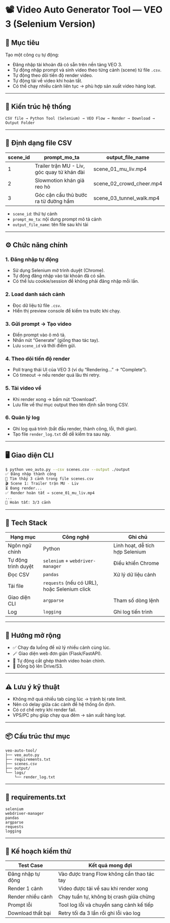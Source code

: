 # 📽️ Video Auto Generator Tool — VEO 3 (Selenium Version)

## 🧭 Mục tiêu
Tạo một công cụ tự động:
- Đăng nhập tài khoản đã có sẵn trên nền tảng VEO 3.
- Tự động nhập prompt và sinh video theo từng cảnh (scene) từ file `.csv`.
- Tự động theo dõi tiến độ render video.
- Tự động tải về video khi hoàn tất.
- Có thể chạy nhiều cảnh liên tục → phù hợp sản xuất video hàng loạt.

---

## 🧠 Kiến trúc hệ thống

```
CSV file → Python Tool (Selenium) → VEO Flow → Render → Download → Output Folder
```

---

## 📝 Định dạng file CSV

| scene_id | prompt_mo_ta                                | output_file_name          |
|----------|----------------------------------------------|---------------------------|
| 1        | Trailer trận MU - Liv, góc quay từ khán đài | scene_01_mu_liv.mp4       |
| 2        | Slowmotion khán giả reo hò                   | scene_02_crowd_cheer.mp4  |
| 3        | Góc cận cầu thủ bước ra từ đường hầm        | scene_03_tunnel_walk.mp4  |

- `scene_id`: thứ tự cảnh
- `prompt_mo_ta`: nội dung prompt mô tả cảnh
- `output_file_name`: tên file sau khi tải

---

## ⚙️ Chức năng chính

### 1. Đăng nhập tự động
- Sử dụng Selenium mở trình duyệt (Chrome).
- Tự động đăng nhập vào tài khoản đã có sẵn.
- Có thể lưu cookie/session để không phải đăng nhập mỗi lần.

### 2. Load danh sách cảnh
- Đọc dữ liệu từ file `.csv`.
- Hiển thị preview console để kiểm tra trước khi chạy.

### 3. Gửi prompt → Tạo video
- Điền prompt vào ô mô tả.
- Nhấn nút “Generate” (giống thao tác tay).
- Lưu `scene_id` và thời điểm gửi.

### 4. Theo dõi tiến độ render
- Poll trạng thái UI của VEO 3 (ví dụ “Rendering…” → “Complete”).
- Có timeout → nếu render quá lâu thì retry.

### 5. Tải video về
- Khi render xong → bấm nút “Download”.
- Lưu file về thư mục output theo tên định sẵn trong CSV.

### 6. Quản lý log
- Ghi log quá trình (bắt đầu render, thành công, lỗi, thời gian).
- Tạo file `render_log.txt` để dễ kiểm tra sau này.

---

## 🖥️ Giao diện CLI

```bash
$ python veo_auto.py --csv scenes.csv --output ./output
✅ Đăng nhập thành công
📄 Tìm thấy 3 cảnh trong file scenes.csv
🎬 Scene 1: Trailer trận MU - Liv
⏳ Đang render...
✅ Render hoàn tất → scene_01_mu_liv.mp4
...
🏁 Hoàn tất: 3/3 cảnh
```

---

## 🧰 Tech Stack

| Hạng mục                | Công nghệ                         | Ghi chú                                     |
|--------------------------|-------------------------------------|---------------------------------------------|
| Ngôn ngữ chính           | Python                             | Linh hoạt, dễ tích hợp Selenium             |
| Tự động trình duyệt     | `selenium` + `webdriver-manager`    | Điều khiển Chrome                          |
| Đọc CSV                 | `pandas`                            | Xử lý dữ liệu cảnh                         |
| Tải file                | `requests` (nếu có URL), hoặc Selenium click |                                           |
| Giao diện CLI           | `argparse`                          | Tham số dòng lệnh                           |
| Log                     | `logging`                           | Ghi log tiến trình                          |

---

## 🚀 Hướng mở rộng

- ✅ Chạy đa luồng để xử lý nhiều cảnh cùng lúc.
- 🪄 Giao diện web đơn giản (Flask/FastAPI).
- 🧠 Tự động cắt ghép thành video hoàn chỉnh.
- 📡 Đồng bộ lên Drive/S3.

---

## ⚠️ Lưu ý kỹ thuật

- Không mở quá nhiều tab cùng lúc → tránh bị rate limit.
- Nên có delay giữa các cảnh để hệ thống ổn định.
- Có cơ chế retry khi render fail.
- VPS/PC phụ giúp chạy qua đêm → sản xuất hàng loạt.

---

## 📦 Cấu trúc thư mục

```
veo-auto-tool/
├── veo_auto.py
├── requirements.txt
├── scenes.csv
├── output/
└── logs/
    └── render_log.txt
```

---

## 📄 requirements.txt

```
selenium
webdriver-manager
pandas
argparse
requests
logging
```

---

## 🧪 Kế hoạch kiểm thử

| Test Case                        | Kết quả mong đợi                             |
|-----------------------------------|-----------------------------------------------|
| Đăng nhập tự động                 | Vào được trang Flow không cần thao tác tay   |
| Render 1 cảnh                     | Video được tải về sau khi render xong        |
| Render nhiều cảnh                 | Chạy tuần tự, không bị crash giữa chừng      |
| Prompt lỗi                        | Tool log lỗi và chuyển sang cảnh kế tiếp     |
| Download thất bại                 | Retry tối đa 3 lần rồi ghi lỗi vào log       |

